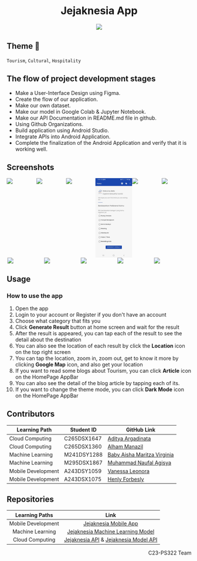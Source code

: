 <div align="center">
  <h1 align="center">Jejaknesia App</h1>
	<img src="https://i.ibb.co/yVt3cBj/jejaknesia-logo-horizontal.png" width="300" />
</div>

## Theme 🌆
`Tourism`,  `Cultural`,  `Hospitality`

## The flow of project development stages
- Make a User-Interface Design using Figma.
- Create the flow of our application.
- Make our own dataset.
- Make our model in Google Colab & Jupyter Notebook.
- Make our API Documentation in README.md file in github.
- Using Github Organizations.
- Build application using Android Studio.
- Integrate APIs into Android Application. 
- Complete the finalization of the Android Application and verify that it is working well.


## Screenshots
<div style="display: flex; justify-content: center;">
	<img src="https://i.ibb.co/zfyq28h/jejaknesia-splash-screen.jpg" width="100" />
	<img src="https://i.ibb.co/G3T8YTf/jejaknesia-login.jpg" width="100" />
	<img src="https://i.ibb.co/M6NngLp/jejaknesia-register.jpg" width="100" />
	<img src="jejaknesia-home.jpg" width="100" />
	<img src="https://i.ibb.co/JHgpHc9/jejaknesia-generate-result.jpg" width="100" />
	<img src="https://i.ibb.co/cwP0jHk/jejaknesia-result-detail.jpg" width="100" />
	
</div>

<div style="display: flex; justify-content: center;">
	<img src="https://i.ibb.co/ns1dyc6/jejaknesia-result-location-map.jpg" width="100" />
	<img src="https://i.ibb.co/ctH4jpS/jejaknesia-blog.jpg" width="100" />
	<img src="https://i.ibb.co/JjkxfK8/jejaknesia-blog-detail.jpg" width="100" />
	<img src="https://i.ibb.co/MZvqc4N/jejaknesia-home-darkmode.jpg" width="100" />
	<img src="https://i.ibb.co/C5chSHX/jejaknesia-generate-result-darkmode.jpg" width="100" />
</div>

	
## Usage
### How to use the app
1. Open the app
2. Login to your account or Register if you don't have an account
3. Choose what category that fits you
4. Click **Generate Result** button at home screen and wait for the result
5. After the result is appeared, you can tap each of the result to see the detail about the destination
6. You can also see the location of each result by click the **Location** icon on the top right screen
7. You can tap the location, zoom in, zoom out, get to know it more by clicking **Google Map** icon, and also get your location
8. If you want to read some blogs about Tourism, you can click **Article** icon on the HomePage AppBar
9. You can also see the detail of the blog article by tapping each of its.
10. If you want to change the theme mode, you can click **Dark Mode** icon on the HomePage AppBar


## Contributors
| Learning Path       | Student ID     | GitHub Link                                 |
|---------------------|----------------|---------------------------------------------|
| Cloud Computing     | C265DSX1647    | [Aditya Argadinata](https://github.com/Sujaruu)            |
| Cloud Computing     | C265DSX1360    | [Alham Manazil](https://github.com/Alhammanazil)          |
| Machine Learning    | M241DSY1288    | [Baby Aisha Maritza Virginia](https://github.com/LuminetteBourgeons)   |
| Machine Learning    | M295DSX1867    | [Muhammad Naufal Agisya](https://github.com/naufalagisya)          |
| Mobile Development  | A243DSY1059    | [Vanessa Leonora](https://github.com/VanessaLeo24)     |
| Mobile Development  | A243DSX1075    | [Henly Forbesly](https://github.com/henlyforbesly)        |



## Repositories

|   Learning Paths   |                                Link                                |
| :----------------: | :----------------------------------------------------------------: |
| Mobile Development | [Jejaknesia Mobile App](https://github.com/Jejaknesia/mobile_development) |
|  Machine Learning  |  [Jejaknesia Machine Learning Model](https://github.com/Jejaknesia/jejaknesia-machine-models)  |
|   Cloud Computing  |   [Jejaknesia API](https://github.com/Jejaknesia/jejaknesia-api) & [Jejaknesia Model API](https://github.com/Jejaknesia/jejaknesia-models-api)  |

<p align="right"> C23-PS322 Team </p>

